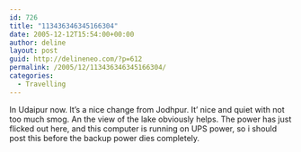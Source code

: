 ```yaml
---
id: 726
title: "113436346345166304"
date: 2005-12-12T15:54:00+00:00
author: deline
layout: post
guid: http://delineneo.com/?p=612
permalink: /2005/12/113436346345166304/
categories:
  - Travelling
---
```

In Udaipur now. It&#8217;s a nice change from Jodhpur. It&#8217; nice and quiet with not too much smog. An the view of the lake obviously helps. The power has just flicked out here, and this computer is running on UPS power, so i should post this before the backup power dies completely.
